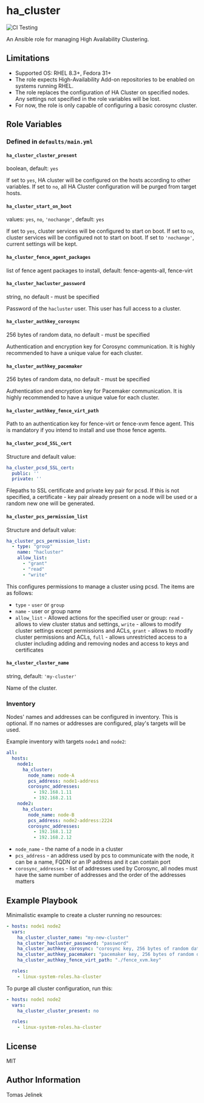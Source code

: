 # ha_cluster
![CI Testing](https://github.com/linux-system-roles/ha_cluster/workflows/tox/badge.svg)

An Ansible role for managing High Availability Clustering.

## Limitations

* Supported OS: RHEL 8.3+, Fedora 31+
* The role expects High-Availability Add-on repositories to be enabled on
  systems running RHEL.
* The role replaces the configuration of HA Cluster on specified nodes. Any
  settings not specified in the role variables will be lost.
* For now, the role is only capable of configuring a basic corosync cluster.

## Role Variables

### Defined in `defaults/main.yml`

#### `ha_cluster_cluster_present`

boolean, default: `yes`

If set to `yes`, HA cluster will be configured on the hosts according to other
variables. If set to `no`, all HA Cluster configuration will be purged from
target hosts.

#### `ha_cluster_start_on_boot`

values: `yes`, `no`, `'nochange'`, default: `yes`

If set to `yes`, cluster services will be configured to start on boot. If set
to `no`, cluster services will be configured not to start on boot. If set to
`'nochange'`, current settings will be kept.

#### `ha_cluster_fence_agent_packages`

list of fence agent packages to install, default: fence-agents-all, fence-virt

#### `ha_cluster_hacluster_password`

string, no default - must be specified

Password of the `hacluster` user. This user has full access to a cluster.

#### `ha_cluster_authkey_corosync`

256 bytes of random data, no default - must be specified

Authentication and encryption key for Corosync communication. It is highly
recommended to have a unique value for each cluster.

#### `ha_cluster_authkey_pacemaker`

256 bytes of random data, no default - must be specified

Authentication and encryption key for Pacemaker communication. It is highly
recommended to have a unique value for each cluster.

#### `ha_cluster_authkey_fence_virt_path`

Path to an authentication key for fence-virt or fence-xvm fence agent. This is
mandatory if you intend to install and use those fence agents.

#### `ha_cluster_pcsd_SSL_cert`

Structure and default value:
```yaml
ha_cluster_pcsd_SSL_cert:
  public: ''
  private: ''
```

Filepaths to SSL certificate and private key pair for pcsd. If this is not
specified, a certificate - key pair already present on a node will be used or a
random new one will be generated.

#### `ha_cluster_pcs_permission_list`

Structure and default value:
```yaml
ha_cluster_pcs_permission_list:
  - type: "group"
    name: "hacluster"
    allow_list:
      - "grant"
      - "read"
      - "write"
```

This configures permissions to manage a cluster using pcsd. The items are as
follows:

* `type` - `user` or `group`
* `name` - user or group name
* `allow_list` - Allowed actions for the specified user or group: `read` -
  allows to view cluster status and settings, `write` - allows to modify
  cluster settings except permissions and ACLs, `grant` - allows to modify
  cluster permissions and ACLs, `full` - allows unrestricted access to a
  cluster including adding and removing nodes and access to keys and
  certificates

#### `ha_cluster_cluster_name`

string, default: `'my-cluster'`

Name of the cluster.

### Inventory

Nodes' names and addresses can be configured in inventory. This is optional. If
no names or addresses are configured, play's targets will be used.

Example inventory with targets `node1` and `node2`:
```yaml
all:
  hosts:
    node1:
      ha_cluster:
        node_name: node-A
        pcs_address: node1-address
        corosync_addresses:
          - 192.168.1.11
          - 192.168.2.11
    node2:
      ha_cluster:
        node_name: node-B
        pcs_address: node2-address:2224
        corosync_addresses:
          - 192.168.1.12
          - 192.168.2.12
```

* `node_name` - the name of a node in a cluster
* `pcs_address` - an address used by pcs to communicate with the node, it can
  be a name, FQDN or an IP address and it can contain port
* `corosync_addresses` - list of addresses used by Corosync, all nodes must
  have the same number of addresses and the order of the addresses matters


## Example Playbook

Minimalistic example to create a cluster running no resources:
```yaml
- hosts: node1 node2
  vars:
    ha_cluster_cluster_name: "my-new-cluster"
    ha_cluster_hacluster_password: "password"
    ha_cluster_authkey_corosync: "corosync key, 256 bytes of random data"
    ha_cluster_authkey_pacemaker: "pacemaker key, 256 bytes of random data"
    ha_cluster_authkey_fence_virt_path: "./fence_xvm.key"

  roles:
    - linux-system-roles.ha-cluster
```

To purge all cluster configuration, run this:
```yaml
- hosts: node1 node2
  vars:
    ha_cluster_cluster_present: no

  roles:
    - linux-system-roles.ha-cluster
```

## License

MIT

## Author Information

Tomas Jelinek
